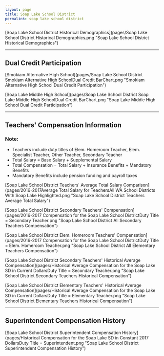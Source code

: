 ```yaml
---
layout: page
title: Soap Lake School District
permalink: soap lake school district
---
```



[Soap Lake School District Historical Demographics](pages/Soap Lake School District Historical Demographics.png "Soap Lake School District Historical Demographics")

___

## Dual Credit Participation

[Smokiam Alternative High School](pages/Soap Lake School District Smokiam Alternative High SchoolDual Credit BarChart.png "Smokiam Alternative High School Dual Credit Participation")

[Soap Lake Middle   High School](pages/Soap Lake School District Soap Lake Middle   High SchoolDual Credit BarChart.png "Soap Lake Middle   High School Dual Credit Participation")


___

## Teachers' Compensation Information
### Note:
- Teachers include duty titles of Elem. Homeroom Teacher, Elem. Specialist Teacher, Other Teacher, Secondary Teacher
- Total Salary = Base Salary + Supplemental Salary
- Total Compensation = Total Salary + Insurance Benefits + Mandatory Benefits
- Mandatory Benefits include pension funding and payroll taxes

[Soap Lake School District Teachers' Average Total Salary Comparison](pages/2016-2017Average Total Salary for TeachersAll WA School Districts With Soap Lake Highlighted.png "Soap Lake School District Teachers Average Total Salary")

[Soap Lake School District Secondary Teachers' Compensation](pages/2016-2017 Compensation for the Soap Lake School DistrictDuty Title = Secondary Teacher.png "Soap Lake School District All Secondary Teachers Compensation")

[Soap Lake School District Elem. Homeroom Teachers' Compensation](pages/2016-2017 Compensation for the Soap Lake School DistrictDuty Title = Elem. Homeroom Teacher.png "Soap Lake School District All Elementary Teachers Compensation")

[Soap Lake School District Secondary Teachers' Historical Average Compensation](pages/Historical Average Compensation for the Soap Lake SD in Current DollarsDuty Title = Secondary Teacher.png "Soap Lake School District Secondary Teachers Historical Compensation")

[Soap Lake School District Elementary Teachers' Historical Average Compensation](pages/Historical Average Compensation for the Soap Lake SD in Current DollarsDuty Title = Elementary Teacher.png "Soap Lake School District Elementary Teachers Historical Compensation")


___

## Superintendent Compensation History

[Soap Lake School District Superintendent Compensation History](pages/Historical Compensation for the Soap Lake SD in Constant 2017 DollarsDuty Title = Superintendent.png "Soap Lake School District Superintendent Compensation History")

